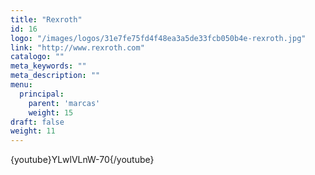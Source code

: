 ```yaml
---
title: "Rexroth"
id: 16
logo: "/images/logos/31e7fe75fd4f48ea3a5de33fcb050b4e-rexroth.jpg"
link: "http://www.rexroth.com"
catalogo: ""
meta_keywords: ""
meta_description: ""
menu:
  principal:
    parent: 'marcas'
    weight: 15
draft: false
weight: 11
---
```

<p>{youtube}YLwlVLnW-70{/youtube}</p>